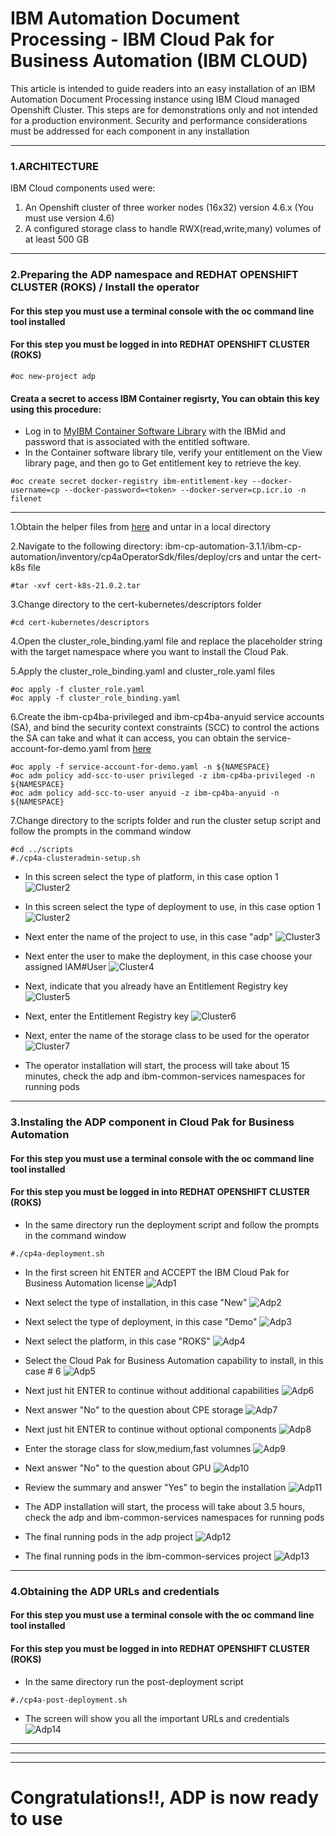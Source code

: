 # IBM Automation Document Processing - IBM Cloud Pak for Business Automation (IBM CLOUD)

This article is intended to guide readers into an easy installation of an IBM Automation Document Processing instance using IBM Cloud managed Openshift Cluster.
This steps are for demonstrations only and not intended for a production environment. Security and performance considerations must be addressed for each component in any installation

***
### 1.ARCHITECTURE

IBM Cloud components used were:
1. An Openshift cluster of three worker nodes (16x32) version 4.6.x (You must use version 4.6)
2. A configured storage class to handle RWX(read,write,many) volumes of at least 500 GB

***
### 2.Preparing the ADP namespace and REDHAT OPENSHIFT CLUSTER (ROKS) / Install the operator
#### For this step you must use a terminal console with the oc command line tool installed
#### For this step you must be logged in into REDHAT OPENSHIFT CLUSTER (ROKS)
```
#oc new-project adp
```

#### Creata a secret to access IBM Container regisrty, You can obtain this key using this procedure:
* Log in to [MyIBM Container Software Library](https://myibm.ibm.com/products-services/containerlibrary) with the IBMid and password that is associated with the entitled software.
* In the Container software library tile, verify your entitlement on the View library page, and then go to Get entitlement key to retrieve the key. 

```
#oc create secret docker-registry ibm-entitlement-key --docker-username=cp --docker-password=<token> --docker-server=cp.icr.io -n filenet
```
***
1.Obtain the helper files from [here](https://github.com/fxnaranjo/cp4ba-adp/blob/main/helper/ibm-cp-automation-3.1.1.tgz) and untar in a local directory

2.Navigate to the following directory: ibm-cp-automation-3.1.1/ibm-cp-automation/inventory/cp4aOperatorSdk/files/deploy/crs and untar the cert-k8s file
```
#tar -xvf cert-k8s-21.0.2.tar
```

3.Change directory to the cert-kubernetes/descriptors folder
```
#cd cert-kubernetes/descriptors
```

4.Open the cluster_role_binding.yaml file and replace the placeholder string <NAMESPACE> with the target namespace where you want to install the Cloud Pak.
 
5.Apply the cluster_role_binding.yaml and cluster_role.yaml files
```
#oc apply -f cluster_role.yaml
#oc apply -f cluster_role_binding.yaml
```
  
6.Create the ibm-cp4ba-privileged and ibm-cp4ba-anyuid service accounts (SA), and bind the security context constraints (SCC) to control the actions the SA can take and what it can access, you can obtain the service-account-for-demo.yaml from [here](https://github.com/fxnaranjo/cp4ba-adp/blob/main/helper/service-account-for-demo.yaml)
```
#oc apply -f service-account-for-demo.yaml -n ${NAMESPACE}
#oc adm policy add-scc-to-user privileged -z ibm-cp4ba-privileged -n ${NAMESPACE}
#oc adm policy add-scc-to-user anyuid -z ibm-cp4ba-anyuid -n ${NAMESPACE}
```

 7.Change directory to the scripts folder and run the cluster setup script and follow the prompts in the command window
 ```
 #cd ../scripts
 #./cp4a-clusteradmin-setup.sh
 ```
  
* In this screen select the type of platform, in this case option 1
![Cluster2](https://github.com/fxnaranjo/cp4ba-adp//raw/main/images/cluster1.png "Cluster1")
 
* In this screen select the type of deployment to use, in this case option 1
![Cluster2](https://github.com/fxnaranjo/cp4ba-adp//raw/main/images/cluster2.png "Cluster2")
 
* Next enter the name of the project to use, in this case "adp"
![Cluster3](https://github.com/fxnaranjo/cp4ba-adp//raw/main/images/cluster3.png "Cluster3")
 
* Next enter the user to make the deployment, in this case choose your assigned IAM#User
![Cluster4](https://github.com/fxnaranjo/cp4ba-adp//raw/main/images/cluster4.png "Cluster4")
 
* Next, indicate that you already have an Entitlement Registry key
![Cluster5](https://github.com/fxnaranjo/cp4ba-adp//raw/main/images/cluster5.png "Cluster5")

* Next, enter the Entitlement Registry key 
![Cluster6](https://github.com/fxnaranjo/cp4ba-adp//raw/main/images/cluster6.png "Cluster6")
 
* Next, enter the name of the storage class to be used for the operator
![Cluster7](https://github.com/fxnaranjo/cp4ba-adp//raw/main/images/cluster7.png "Cluster7")

* The operator installation will start, the process will take about 15 minutes, check the adp and ibm-common-services namespaces for running pods
 
***
### 3.Instaling the ADP component in Cloud Pak for Business Automation
#### For this step you must use a terminal console with the oc command line tool installed
#### For this step you must be logged in into REDHAT OPENSHIFT CLUSTER (ROKS)
 
* In the same directory run the deployment script and follow the prompts in the command window
 ```
 #./cp4a-deployment.sh
```
 
* In the first screen hit ENTER and ACCEPT the IBM Cloud Pak for Business Automation license
![Adp1](https://github.com/fxnaranjo/cp4ba-adp//raw/main/images/adp1.png "Adp1")
 
* Next select the type of installation, in this case "New"
![Adp2](https://github.com/fxnaranjo/cp4ba-adp//raw/main/images/adp2.png "Adp2")

* Next select the type of deployment, in this case "Demo"
![Adp3](https://github.com/fxnaranjo/cp4ba-adp//raw/main/images/adp3.png "Adp3")

* Next select the platform, in this case "ROKS"
![Adp4](https://github.com/fxnaranjo/cp4ba-adp//raw/main/images/adp4.png "Adp4")

* Select the Cloud Pak for Business Automation capability to install, in this case # 6
![Adp5](https://github.com/fxnaranjo/cp4ba-adp//raw/main/images/adp5.png "Adp5")
 
* Next just hit ENTER to continue without additional capabilities
![Adp6](https://github.com/fxnaranjo/cp4ba-adp//raw/main/images/adp6.png "Adp6")

* Next answer "No" to the question about CPE storage
![Adp7](https://github.com/fxnaranjo/cp4ba-adp//raw/main/images/adp7.png "Adp7")
 
* Next just hit ENTER to continue without optional components
![Adp8](https://github.com/fxnaranjo/cp4ba-adp//raw/main/images/adp8.png "Adp8")
 
* Enter the storage class for slow,medium,fast volumnes
![Adp9](https://github.com/fxnaranjo/cp4ba-adp//raw/main/images/adp9.png "Adp9")

* Next answer "No" to the question about GPU
![Adp10](https://github.com/fxnaranjo/cp4ba-adp//raw/main/images/adp10.png "Adp10")
 
* Review the summary and answer "Yes" to begin the installation
![Adp11](https://github.com/fxnaranjo/cp4ba-adp//raw/main/images/adp11.png "Adp11")

* The ADP installation will start, the process will take about 3.5 hours, check the adp and ibm-common-services namespaces for running pods
 
* The final running pods in the adp project
![Adp12](https://github.com/fxnaranjo/cp4ba-adp//raw/main/images/adp12.png "Adp12")
 
* The final running pods in the ibm-common-services project
![Adp13](https://github.com/fxnaranjo/cp4ba-adp//raw/main/images/adp13.png "Adp13")
 
***
### 4.Obtaining the ADP URLs and credentials
#### For this step you must use a terminal console with the oc command line tool installed
#### For this step you must be logged in into REDHAT OPENSHIFT CLUSTER (ROKS)

* In the same directory run the post-deployment script
 ```
 #./cp4a-post-deployment.sh
```

* The screen will show you all the important URLs and credentials
![Adp14](https://github.com/fxnaranjo/cp4ba-adp//raw/main/images/adp14.png "Adp14")
 
***
***
***
# Congratulations!!, ADP is now ready to use
